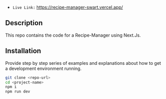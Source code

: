 - `Live Link:` https://recipe-manager-swart.vercel.app/

## Description

This repo contains the code for a Recipe-Manager using Next.Js.

## Installation

Provide step by step series of examples and explanations about how to get a development environment running.

```bash
git clone <repo-url>
cd <project-name>
npm i
npm run dev
```
